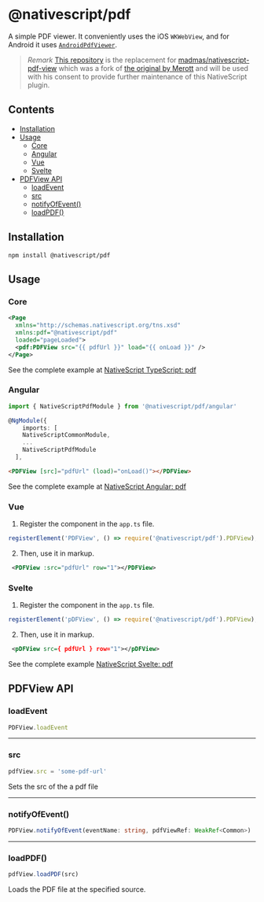 # @nativescript/pdf

A simple PDF viewer. It conveniently uses the iOS `WKWebView`, and for Android it uses [`AndroidPdfViewer`](https://github.com/barteksc/AndroidPdfViewer).

> *Remark* [This repository](https://github.com/NativeScript/plugins/blob/main/packages/pdf) is the replacement for [madmas/nativescript-pdf-view](https://github.com/madmas/nativescript-pdf-view) which was a fork of [the original by Merott](https://github.com/Merott/nativescript-pdf-view) and will be used with his consent to provide further maintenance of this NativeScript plugin.

## Contents

* [Installation](#installation)
* [Usage](#usage)
  * [Core](#core)
  * [Angular](#angular)
  * [Vue](#vue)
  * [Svelte](#svelte)
* [PDFView API](#pdfview-api)
  * [loadEvent](#loadevent)
  * [src](#src)
  * [notifyOfEvent()](#notifyofevent)
  * [loadPDF()](#loadpdf)

## Installation

```
npm install @nativescript/pdf
```

## Usage

### Core

```xml
<Page
  xmlns="http://schemas.nativescript.org/tns.xsd"
  xmlns:pdf="@nativescript/pdf"
  loaded="pageLoaded">
  <pdf:PDFView src="{{ pdfUrl }}" load="{{ onLoad }}" />
</Page>
```
See the complete example at [NativeScript TypeScript: pdf](https://stackblitz.com/edit/nativescript-stackblitz-templates-4ofdg2?file=app/main-page.xml)

### Angular

```ts
import { NativeScriptPdfModule } from '@nativescript/pdf/angular'

@NgModule({
	imports: [
    NativeScriptCommonModule, 
    ...
    NativeScriptPdfModule
  ],

```

```html
<PDFView [src]="pdfUrl" (load)="onLoad()"></PDFView>
```
See the complete example at [NativeScript Angular: pdf](https://stackblitz.com/edit/nativescript-stackblitz-templates-mrakue?file=src/app/pdf/pdf-viewer.component.html)

### Vue

1. Register the component in the `app.ts` file.

```ts
registerElement('PDFView', () => require('@nativescript/pdf').PDFView);
```

2. Then, use it in markup.
```xml
 <PDFView :src="pdfUrl" row="1"></PDFView>
```

### Svelte

1. Register the component in the `app.ts` file.

```ts
registerElement('pDFView', () => require('@nativescript/pdf').PDFView);
```

2. Then, use it in markup.
```xml
 <pDFView src={ pdfUrl } row="1"></pDFView>
```

See the complete example [NativeScript Svelte: pdf](https://stackblitz.com/edit/nativescript-stackblitz-templates-neazce?file=app/components/Home.svelte)

## PDFView API

### loadEvent

```ts
PDFView.loadEvent
```

---
### src

```ts
pdfView.src = 'some-pdf-url'
```

Sets the src of the a pdf file

---
### notifyOfEvent()

```ts
PDFView.notifyOfEvent(eventName: string, pdfViewRef: WeakRef<Common>)
```

---
### loadPDF()

```ts
pdfView.loadPDF(src)
```

Loads the PDF file at the specified source.
